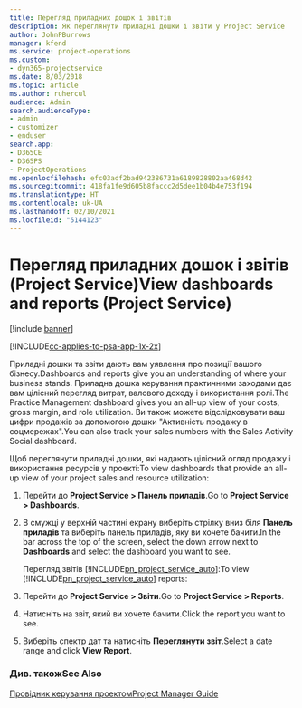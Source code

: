```yaml
---
title: Перегляд приладних дощок і звітів
description: Як переглянути приладні дошки і звіти у Project Service
author: JohnPBurrows
manager: kfend
ms.service: project-operations
ms.custom:
- dyn365-projectservice
ms.date: 8/03/2018
ms.topic: article
ms.author: ruhercul
audience: Admin
search.audienceType:
- admin
- customizer
- enduser
search.app:
- D365CE
- D365PS
- ProjectOperations
ms.openlocfilehash: efc03adf2bad942386731a6189828802aa468d42
ms.sourcegitcommit: 418fa1fe9d605b8faccc2d5dee1b04b4e753f194
ms.translationtype: HT
ms.contentlocale: uk-UA
ms.lasthandoff: 02/10/2021
ms.locfileid: "5144123"
---
```

# <a name="view-dashboards-and-reports-project-service"></a><span data-ttu-id="9d77d-103">Перегляд приладних дошок і звітів (Project Service)</span><span class="sxs-lookup"><span data-stu-id="9d77d-103">View dashboards and reports (Project Service)</span></span>

[!include [banner](../includes/psa-now-project-operations.md)]

[!INCLUDE[cc-applies-to-psa-app-1x-2x](../includes/cc-applies-to-psa-app-1x-2x.md)]

<span data-ttu-id="9d77d-104">Приладні дошки та звіти дають вам уявлення про позиції вашого бізнесу.</span><span class="sxs-lookup"><span data-stu-id="9d77d-104">Dashboards and reports give you an understanding of where your business stands.</span></span> <span data-ttu-id="9d77d-105">Приладна дошка керування практичними заходами дає вам цілісний перегляд витрат, валового доходу і використання ролі.</span><span class="sxs-lookup"><span data-stu-id="9d77d-105">The Practice Management dashboard gives you an all-up view of your costs, gross margin, and role utilization.</span></span> <span data-ttu-id="9d77d-106">Ви також можете відслідковувати ваш цифри продажів за допомогою дошки "Активність продажу в соцмережах".</span><span class="sxs-lookup"><span data-stu-id="9d77d-106">You can also track your sales numbers with the Sales Activity Social dashboard.</span></span>  
  
 <span data-ttu-id="9d77d-107">Щоб переглянути приладні дошки, які надають цілісний огляд продажу і використання ресурсів у проекті:</span><span class="sxs-lookup"><span data-stu-id="9d77d-107">To view dashboards that provide an all-up view of your project sales and resource utilization:</span></span>  
  
1. <span data-ttu-id="9d77d-108">Перейти до **Project Service > Панель приладів**.</span><span class="sxs-lookup"><span data-stu-id="9d77d-108">Go to **Project Service > Dashboards**.</span></span>  
  
2. <span data-ttu-id="9d77d-109">В смужці у верхній частині екрану виберіть стрілку вниз біля **Панель приладів** та виберіть панель приладів, яку ви хочете бачити.</span><span class="sxs-lookup"><span data-stu-id="9d77d-109">In the bar across the top of the screen, select the down arrow next to **Dashboards** and select the dashboard you want to see.</span></span>  
  
   <span data-ttu-id="9d77d-110">Перегляд звітів [!INCLUDE[pn_project_service_auto](../includes/pn-project-service-auto.md)]:</span><span class="sxs-lookup"><span data-stu-id="9d77d-110">To view [!INCLUDE[pn_project_service_auto](../includes/pn-project-service-auto.md)] reports:</span></span>  
  
3. <span data-ttu-id="9d77d-111">Перейти до **Project Service > Звіти**.</span><span class="sxs-lookup"><span data-stu-id="9d77d-111">Go to **Project Service > Reports**.</span></span>  
  
4. <span data-ttu-id="9d77d-112">Натисніть на звіт, який ви хочете бачити.</span><span class="sxs-lookup"><span data-stu-id="9d77d-112">Click the report you want to see.</span></span>  
  
5. <span data-ttu-id="9d77d-113">Виберіть спектр дат та натисніть **Переглянути звіт**.</span><span class="sxs-lookup"><span data-stu-id="9d77d-113">Select a date range and click **View Report**.</span></span>  
  
### <a name="see-also"></a><span data-ttu-id="9d77d-114">Див. також</span><span class="sxs-lookup"><span data-stu-id="9d77d-114">See Also</span></span>  
 [<span data-ttu-id="9d77d-115">Провідник керування проектом</span><span class="sxs-lookup"><span data-stu-id="9d77d-115">Project Manager Guide</span></span>](../psa/project-manager-guide.md)

